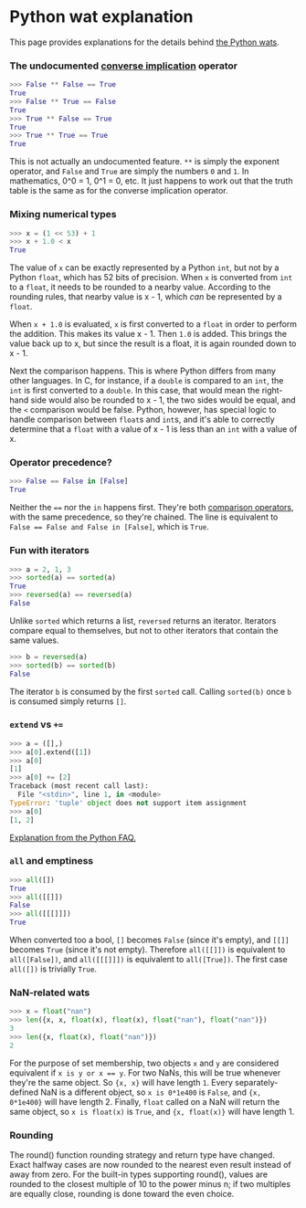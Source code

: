 # Python wat explanation

This page provides explanations for the details behind [the Python wats](https://github.com/cosmologicon/pywat/blob/master/explanation.md).


### The undocumented [converse implication](https://en.wikipedia.org/wiki/Converse_implication) operator

```python
>>> False ** False == True
True
>>> False ** True == False
True
>>> True ** False == True
True
>>> True ** True == True
True
```

This is not actually an undocumented feature. `**` is simply the exponent operator, and `False` and `True` are simply the numbers `0` and `1`. In mathematics, 0^0 = 1, 0^1 = 0, etc. It just happens to work out that the truth table is the same as for the converse implication operator.

### Mixing numerical types

```python
>>> x = (1 << 53) + 1
>>> x + 1.0 < x
True
```

The value of `x` can be exactly represented by a Python `int`, but not by a Python `float`, which has 52 bits of precision. When `x` is converted from `int` to a `float`, it needs to be rounded to a nearby value. According to the rounding rules, that nearby value is x - 1, which _can_ be represented by a `float`.

When `x + 1.0` is evaluated, `x` is first converted to a `float` in order to perform the addition. This makes its value x - 1. Then `1.0` is added. This brings the value back up to x, but since the result is a float, it is again rounded down to x - 1.

Next the comparison happens. This is where Python differs from many other languages. In C, for instance, if a `double` is compared to an `int`, the `int` is first converted to a `double`. In this case, that would mean the right-hand side would also be rounded to x - 1, the two sides would be equal, and the `<` comparison would be false. Python, however, has special logic to handle comparison between `float`s and `int`s, and it's able to correctly determine that a `float` with a value of x - 1 is less than an `int` with a value of x.

### Operator precedence?

```python
>>> False == False in [False]
True
```

Neither the `==` nor the `in` happens first. They're both [comparison operators](https://docs.python.org/3.5/reference/expressions.html#comparisons), with the same precedence, so they're chained. The line is equivalent to `False == False and False in [False]`, which is `True`.

### Fun with iterators

```python
>>> a = 2, 1, 3
>>> sorted(a) == sorted(a)
True
>>> reversed(a) == reversed(a)
False
```

Unlike `sorted` which returns a list, `reversed` returns an iterator. Iterators compare equal to themselves, but not to other iterators that contain the same values.

```python
>>> b = reversed(a)
>>> sorted(b) == sorted(b)
False
```

The iterator `b` is consumed by the first `sorted` call. Calling `sorted(b)` once `b` is consumed simply returns `[]`.

### `extend` vs `+=`

```python
>>> a = ([],)
>>> a[0].extend([1])
>>> a[0]
[1]
>>> a[0] += [2]
Traceback (most recent call last):
  File "<stdin>", line 1, in <module>
TypeError: 'tuple' object does not support item assignment
>>> a[0]
[1, 2]
```

[Explanation from the Python FAQ.](https://docs.python.org/3/faq/programming.html#why-does-a-tuple-i-item-raise-an-exception-when-the-addition-works)

### `all` and emptiness

```python
>>> all([])
True
>>> all([[]])
False
>>> all([[[]]])
True
```

When converted too a bool, `[]` becomes `False` (since it's empty), and `[[]]` becomes `True` (since it's not empty). Therefore `all([[]])` is equivalent to `all([False])`, and `all([[[]]])` is equivalent to `all([True])`. The first case `all([])` is trivially `True`.

### NaN-related wats

```python
>>> x = float("nan")
>>> len({x, x, float(x), float(x), float("nan"), float("nan")})
3
>>> len({x, float(x), float("nan")})
2
```

For the purpose of set membership, two objects `x` and `y` are considered equivalent if `x is y or x == y`. For two NaNs, this will be true whenever they're the same object. So `{x, x}` will have length `1`. Every separately-defined NaN is a different object, so `x is 0*1e400` is `False`, and `{x, 0*1e400}` will have length 2. Finally, `float` called on a NaN will return the same object, so `x is float(x)` is `True`, and `{x, float(x)}` will have length 1.

### Rounding

The round() function rounding strategy and return type have
changed. Exact halfway cases are now rounded to the nearest even
result instead of away from zero. For the built-in types supporting
round(), values are rounded to the closest multiple of 10 to the power
minus n; if two multiples are equally close, rounding is done toward
the even choice.